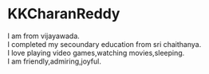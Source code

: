 # KKCharanReddy  

I am from vijayawada.  
I completed my secoundary education from sri chaithanya.  
I love playing video games,watching movies,sleeping.    
I am friendly,admiring,joyful.  